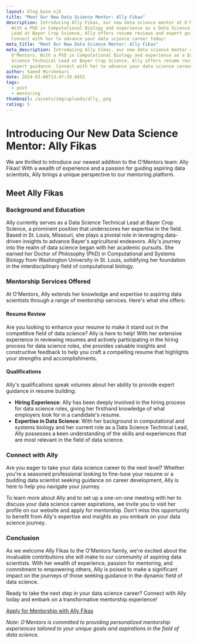 ```yaml
---
layout: blog_base.njk
title: "Meet Our New Data Science Mentor: Ally Fikas"
description: Introducing Ally Fikas, our new data science mentor at O'Mentors.
  With a PhD in Computational Biology and experience as a Data Science Technical
  Lead at Bayer Crop Science, Ally offers resume reviews and expert guidance.
  Connect with her to advance your data science career today!
meta_title: "Meet Our New Data Science Mentor: Ally Fikas"
meta_description: Introducing Ally Fikas, our new data science mentor at
  O'Mentors. With a PhD in Computational Biology and experience as a Data
  Science Technical Lead at Bayer Crop Science, Ally offers resume reviews and
  expert guidance. Connect with her to advance your data science career today!
author: Saeed Mirshekari
date: 2024-03-08T13:47:29.945Z
tags:
  - post
  - mentoring
thumbnail: /assets/img/uploads/ally_.png
rating: 5
---
```

# Introducing Our New Data Science Mentor: Ally Fikas

We are thrilled to introduce our newest addition to the O'Mentors team: Ally Fikas! With a wealth of experience and a passion for guiding aspiring data scientists, Ally brings a unique perspective to our mentoring platform.

## Meet Ally Fikas

### Background and Education

Ally currently serves as a Data Science Technical Lead at Bayer Crop Science, a prominent position that underscores her expertise in the field. Based in St. Louis, Missouri, she plays a pivotal role in leveraging data-driven insights to advance Bayer's agricultural endeavors. Ally's journey into the realm of data science began with her academic pursuits. She earned her Doctor of Philosophy (PhD) in Computational and Systems Biology from Washington University in St. Louis, solidifying her foundation in the interdisciplinary field of computational biology.

### Mentorship Services Offered

At O'Mentors, Ally extends her knowledge and expertise to aspiring data scientists through a range of mentorship services. Here's what she offers:

#### Resume Review

Are you looking to enhance your resume to make it stand out in the competitive field of data science? Ally is here to help! With her extensive experience in reviewing resumes and actively participating in the hiring process for data science roles, she provides valuable insights and constructive feedback to help you craft a compelling resume that highlights your strengths and accomplishments.

#### Qualifications

Ally's qualifications speak volumes about her ability to provide expert guidance in resume building:

- **Hiring Experience**: Ally has been deeply involved in the hiring process for data science roles, giving her firsthand knowledge of what employers look for in a candidate's resume.
- **Expertise in Data Science**: With her background in computational and systems biology and her current role as a Data Science Technical Lead, Ally possesses a keen understanding of the skills and experiences that are most relevant in the field of data science.

### Connect with Ally

Are you eager to take your data science career to the next level? Whether you're a seasoned professional looking to fine-tune your resume or a budding data scientist seeking guidance on career development, Ally is here to help you navigate your journey.

To learn more about Ally and to set up a one-on-one meeting with her to discuss your data science career aspirations, we invite you to visit her profile on our website and apply for mentorship. Don't miss this opportunity to benefit from Ally's expertise and insights as you embark on your data science journey.

### Conclusion

As we welcome Ally Fikas to the O'Mentors family, we're excited about the invaluable contributions she will make to our community of aspiring data scientists. With her wealth of experience, passion for mentoring, and commitment to empowering others, Ally is poised to make a significant impact on the journeys of those seeking guidance in the dynamic field of data science.

Ready to take the next step in your data science career? Connect with Ally today and embark on a transformative mentorship experience!

[Apply for Mentorship with Ally Fikas](https://www.omentors.com)

*Note: O'Mentors is committed to providing personalized mentorship experiences tailored to your unique goals and aspirations in the field of data science.*
